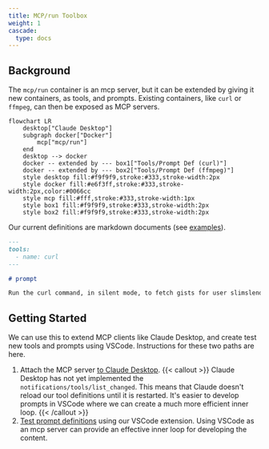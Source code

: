 ```yaml
---
title: MCP/run Toolbox
weight: 1
cascade:
  type: docs
---
```


## Background

The `mcp/run` container is an mcp server, but it can be extended by giving it new
containers, as tools, and prompts. Existing containers, like `curl` or `ffmpeg`, can
then be exposed as MCP servers.

```mermaid
flowchart LR
    desktop["Claude Desktop"]
    subgraph docker["Docker"]
        mcp["mcp/run"]
    end
    desktop --> docker
    docker -- extended by --- box1["Tools/Prompt Def (curl)"]
    docker -- extended by --- box2["Tools/Prompt Def (ffmpeg)"]
    style desktop fill:#f9f9f9,stroke:#333,stroke-width:2px
    style docker fill:#e6f3ff,stroke:#333,stroke-width:2px,color:#0066cc
    style mcp fill:#fff,stroke:#333,stroke-width:1px
    style box1 fill:#f9f9f9,stroke:#333,stroke-width:2px
    style box2 fill:#f9f9f9,stroke:#333,stroke-width:2px
```

Our current definitions are markdown documents (see [examples](examples)).

```markdown
---
tools:
  - name: curl
---

# prompt

Run the curl command, in silent mode, to fetch gists for user slimslenderslacks from GitHub.
```

## Getting Started

We can use this to extend MCP clients like Claude Desktop, and create test new tools and prompts using
VSCode. Instructions for these two paths are here.

1. Attach the MCP server [to Claude Desktop](quickstart).
   {{< callout >}}
   Claude Desktop has not yet implemented the `notifications/tools/list_changed`. This means that
   Claude doesn't reload our tool definitions until it is restarted. It's easier to develop
   prompts in VSCode where we can create a much more efficient inner loop.
   {{< /callout >}}
2. [Test prompt definitions](quickstart_vscode) using our VSCode extension. Using VSCode as an
   mcp server can provide an effective inner loop for developing the content.
